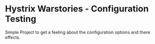 # Hystrix Warstories - Configuration Testing
Simple Project to get a feeling about the configuration options and there effects.
